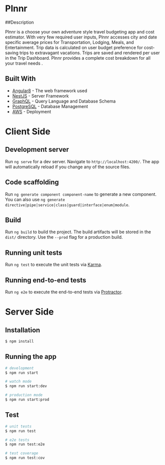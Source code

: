 # Plnnr

##Description

Plnnr is a choose your own adventure style travel budgeting app and cost estimator. With very few required user inputs, Plnnr accesses city and date specific average prices for Transportation, Lodging, Meals, and Entertainment. Trip data is calculated on user budget preference for cost-saving trips to extravagant vacations. Trips are saved and rendered per user in the Trip Dashboard. Plnnr provides a complete cost breakdown for all your travel needs .

## Built With
* [Angular8](https://angular.io/) - The web framework used
* [NestJS](https://docs.nestjs.com/) - Server Framework
* [GraphQL](https://graphql.org/code/) - Query Language and Database Schema
* [PostgreSQL](https://www.postgresql.org/docs/) - Database Management
* [AWS](https://aws.amazon.com/codedeploy/) - Deployment

# Client Side


## Development server

Run `ng serve` for a dev server. Navigate to `http://localhost:4200/`. The app will automatically reload if you change any of the source files.

## Code scaffolding

Run `ng generate component component-name` to generate a new component. You can also use `ng generate directive|pipe|service|class|guard|interface|enum|module`.

## Build

Run `ng build` to build the project. The build artifacts will be stored in the `dist/` directory. Use the `--prod` flag for a production build.

## Running unit tests

Run `ng test` to execute the unit tests via [Karma](https://karma-runner.github.io).

## Running end-to-end tests

Run `ng e2e` to execute the end-to-end tests via [Protractor](http://www.protractortest.org/).



# Server Side

## Installation

```bash
$ npm install
```

## Running the app

```bash
# development
$ npm run start

# watch mode
$ npm run start:dev

# production mode
$ npm run start:prod
```

## Test

```bash
# unit tests
$ npm run test

# e2e tests
$ npm run test:e2e

# test coverage
$ npm run test:cov
```

